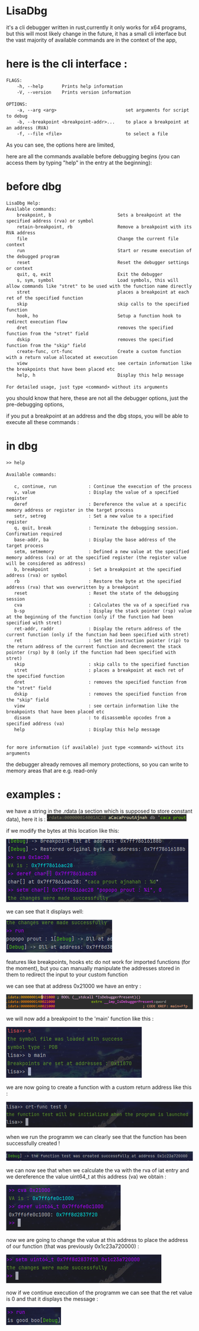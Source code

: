 # LisaDbg
it's a cli debugger written in rust,currently it only works for x64 programs, but this will most likely change in the future,
it has a small cli interface but the vast majority of available commands are in the context of the app, 
# here is the cli interface :

```
FLAGS:
    -h, --help       Prints help information
    -V, --version    Prints version information

OPTIONS:
    -a, --arg <arg>                          set arguments for script to debug
    -b, --breakpoint <breakpoint-addr>...    to place a breakpoint at an address (RVA)
    -f, --file <file>                        to select a file
```

As you can see, the options here are limited, 

here are all the commands available before debugging begins (you can access them by typing "help" in the entry at the beginning):
# before dbg
```
LisaDbg Help:
Available commands:
    breakpoint, b                         Sets a breakpoint at the specified address (rva) or symbol
    retain-breakpoint, rb                 Remove a breakpoint with its RVA address
    file                                  Change the current file context
    run                                   Start or resume execution of the debugged program
    reset                                 Reset the debugger settings or context
    quit, q, exit                         Exit the debugger
    s, sym, symbol                        Load symbols, this will allow commands like "stret" to be used with the function name directly
    stret                                 places a breakpoint at each ret of the specified function
    skip                                  skip calls to the specified function
    hook, ho                              Setup a function hook to redirect execution flow
    dret                                  removes the specified function from the "stret" field
    dskip                                 removes the specified function from the "skip" field
    create-func, crt-func                 Create a custom function with a return value allocated at execution
    view                                  see certain information like the breakpoints that have been placed etc
    help, h                               Display this help message

For detailed usage, just type <command> without its arguments
```

you should know that here, these are not all the debugger options, just the pre-debugging options,

if you put a breakpoint at an address and the dbg stops, you will be able to execute all these commands :
# in dbg
```
>> help

Available commands:

   c, continue, run            : Continue the execution of the process
   v, value                    : Display the value of a specified register
   deref                       : Dereference the value at a specific memory address or register in the target process
   setr, setreg                : Set a new value to a specified register
   q, quit, break              : Terminate the debugging session. Confirmation required
   base-addr, ba               : Display the base address of the target process
   setm, setmemory             : Defined a new value at the specified memory address (va) or at the specified register (the register value will be considered as address)
   b, breakpoint               : Set a breakpoint at the specified address (rva) or symbol
   rb                          : Restore the byte at the specified address (rva) that was overwritten by a breakpoint
   reset                       : Reset the state of the debugging session
   cva                         : Calculates the va of a specified rva
   b-sp                        : Display the stack pointer (rsp) value at the beginning of the function (only if the function had been specified with stret)
   ret-addr, raddr             : Display the return address of the current function (only if the function had been specified with stret)
   ret                         : Set the instruction pointer (rip) to the return address of the current function and decrement the stack pointer (rsp) by 8 (only if the function had been specified with stret)
   skip                        : skip calls to the specified function
   stret                       : places a breakpoint at each ret of the specified function
   dret                        : removes the specified function from the "stret" field
   dskip                       : removes the specified function from the "skip" field
   view                        : see certain information like the breakpoints that have been placed etc
   disasm                      : to disassemble opcodes from a specified address (va)
   help                        : Display this help message


for more information (if available) just type <command> without its arguments
```
the debugger already removes all memory protections, so you can write to memory areas that are e.g. read-only
# examples :
we have a string in the .rdata (a section which is supposed to store constant data), here it is : 
![screen_of_rdata](screen/screen1.png)



if we modify the bytes at this location like this:



![modifiy value in rdata](screen/screen3.png)




we can see that it displays well: 

![modifiy value in rdata](screen/screen4.png)



features like breakpoints, hooks etc do not work for imported functions (for the moment), but you can manually manipulate the addresses stored in them to redirect the input to your custom function

we can see that at address 0x21000 we have an entry :


![Iat entry](screen/screen5.png)


we will now add a breakpoint to the 'main' function like this :

![breakmain](screen/screen6.png)

we are now going to create a function with a custom return address like this :
 
![breakmain](screen/screen7.png)


when we run the programm we can clearly see that the function has been successfully created ! 

![jsp](screen/screen8.png)

we can now see that when we calculate the va with the rva of iat entry and we dereference the value uint64_t at this address (va) we obtain :

![deref_iat](screen/screen9.png)

now we are going to change the value at this address to place the address of our function (that was previously 0x1c23a720000) : 

![change_value](screen/screen10.png)


now if we continue execution of the programm we can see that the ret value is 0 and that it displays the message :

![change_return_value](screen/screen11.png)
